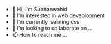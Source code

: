 - 👋 Hi, I’m Subhanwahid
- 👀 I’m interested in web deveolopment
- 🌱 I’m currently learning css
- 💞️ I’m looking to collaborate on ...
- 📫 How to reach me ...

<!---
Subhanwahid/Subhanwahid is a ✨ special ✨ repository because its `README.md` (this file) appears on your GitHub profile.
You can click the Preview link to take a look at your changes.
--->
